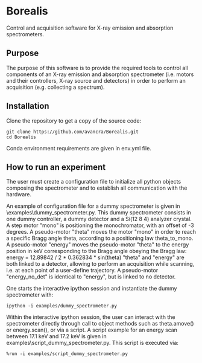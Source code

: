 # Borealis

Control and acquisition software for X-ray emission and absorption spectrometers.

## Purpose

The purpose of this software is to provide the required tools to control all
components of an X-ray emission and absorption spectrometer (i.e. motors and
 their controllers, X-ray source  and detectors) in order to perform an
 acquisition (e.g. collecting a spectrum).

## Installation

Clone the repository to get a copy of the source code:
```
git clone https://github.com/avancra/Borealis.git
cd Borealis
```
Conda environment requirements are given in env.yml file.

## How to run an experiment

The user must create a configuration file to initialize all python objects
composing the spectrometer and to establish all communication with the hardware.

An example of configuration file for a dummy spectrometer is given in
\examples\dummy_spectrometer.py.
This dummy spectrometer consists in one dummy controller, a dummy detector and
a Si(12 8 4) analyzer crystal.
A step motor "mono" is positioning the monochromator, with an offset of -3 degrees.
A pseudo-motor "theta" moves the motor "mono" in order to reach a specific Bragg
angle theta, according to a positioning law theta_to_mono.
A pseudo-motor "energy" moves the pseudo-motor "theta" to the energy position
 in keV corresponding to the Bragg angle obeying the Bragg law:
energy = 12.89842 / 2 * 0.362834 * sin(theta)
"theta" and "energy" are both linked to a detector, allowing to perform an acquisition
while scanning, i.e. at each point of a user-define trajectory.
A pseudo-motor "energy_no_det" is identical to "energy", but is linked to no detector.

One starts the interactive ipython session and instantiate the dummy spectrometer with:
```
ipython -i examples/dummy_spectrometer.py

```
Within the interactive ipython session, the user can interact with the spectrometer
directly through call to object methods such as theta.amove() or energy.scan(),
or via a script. A script example for an energy scan between 17.1 keV and 17.2 keV
is given in examples\script_dummy_spectrometer.py.
This script is executed via:
```
%run -i examples/script_dummy_spectrometer.py
```
